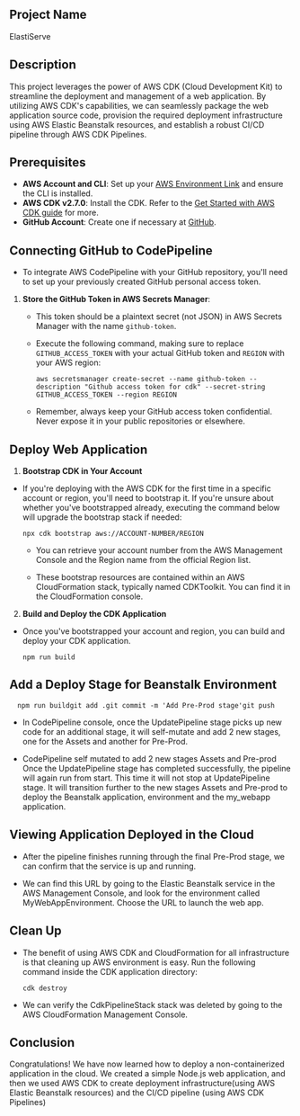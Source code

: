 ## Project Name
ElastiServe

## Description

This project leverages the power of AWS CDK (Cloud Development Kit) to streamline the deployment and management of a web application. By utilizing AWS CDK's capabilities, we can seamlessly package the web application source code, provision the required deployment infrastructure using AWS Elastic Beanstalk resources, and establish a robust CI/CD pipeline through AWS CDK Pipelines.

## Prerequisites

- **AWS Account and CLI**: Set up your [AWS Environment Link](https://aws.amazon.com/getting-started/guides/setup-environment/?sc_channel=el&sc_campaign=devopswave&sc_content=cicdcdkebaws&sc_geo=mult&sc_country=mult&sc_outcome=acq) and ensure the CLI is installed.
- **AWS CDK v2.7.0**: Install the CDK. Refer to the [Get Started with AWS CDK guide](https://aws.amazon.com/getting-started/guides/setup-cdk/?sc_channel=el&sc_campaign=devopswave&sc_content=cicdcdkebaws&sc_geo=mult&sc_country=mult&sc_outcome=acq) for more.
- **GitHub Account**: Create one if necessary at [GitHub](https://github.com).

## Connecting GitHub to CodePipeline

- To integrate AWS CodePipeline with your GitHub repository, you'll need to set up your previously created GitHub personal access token.

1. **Store the GitHub Token in AWS Secrets Manager**:

   - This token should be a plaintext secret (not JSON) in AWS Secrets Manager with the name `github-token`.

   - Execute the following command, making sure to replace `GITHUB_ACCESS_TOKEN` with your actual GitHub token and `REGION` with your AWS region:
   
         aws secretsmanager create-secret --name github-token --description "Github access token for cdk" --secret-string GITHUB_ACCESS_TOKEN --region REGION
   
   - Remember, always keep your GitHub access token confidential. Never expose it in your public repositories or elsewhere.

## Deploy Web Application

1. **Bootstrap CDK in Your Account**

- If you're deploying with the AWS CDK for the first time in a specific account or region, you'll need to bootstrap it. If you're unsure about whether you've bootstrapped already, executing the command below will upgrade the bootstrap stack if needed:

      npx cdk bootstrap aws://ACCOUNT-NUMBER/REGION
   
   - You can retrieve your account number from the AWS Management Console and the Region name from the official Region list.
   
   - These bootstrap resources are contained within an AWS CloudFormation stack, typically named CDKToolkit. You can find it in the CloudFormation console.

2. **Build and Deploy the CDK Application**

- Once you've bootstrapped your account and region, you can build and deploy your CDK application.
   
      npm run build

## Add a Deploy Stage for Beanstalk Environment
   
      npm run buildgit add .git commit -m 'Add Pre-Prod stage'git push
   
   - In CodePipeline console, once the UpdatePipeline stage picks up new code for an additional stage, it will self-mutate and add 2 new stages, one for the Assets and another for Pre-Prod.
   
   - CodePipeline self mutated to add 2 new stages Assets and Pre-prod
   Once the UpdatePipeline stage has completed successfully, the pipeline will again run from start. This time it will not stop at UpdatePipeline stage. It will transition further to the new stages Assets and Pre-prod to deploy the Beanstalk application, environment and the my_webapp application.

## Viewing Application Deployed in the Cloud

   - After the pipeline finishes running through the final Pre-Prod stage, we can confirm that the service is up and running.
   
   - We can find this URL by going to the Elastic Beanstalk service in the AWS Management Console, and look for the environment called MyWebAppEnvironment. Choose the URL to launch the web app.

## Clean Up

   - The benefit of using AWS CDK and CloudFormation for all infrastructure is that cleaning up AWS environment is easy. Run the following command inside the CDK application directory:

         cdk destroy

- We can verify the CdkPipelineStack stack was deleted by going to the AWS CloudFormation Management Console.

## Conclusion

Congratulations! We have now learned how to deploy a non-containerized application in the cloud. We created a simple Node.js web application, and then we used AWS CDK to create deployment infrastructure(using AWS Elastic Beanstalk resources) and the CI/CD pipeline (using AWS CDK Pipelines)
